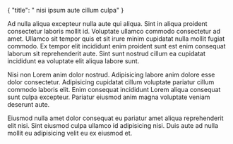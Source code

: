 {
  "title": " nisi ipsum aute cillum culpa"
}

Ad nulla aliqua excepteur nulla aute qui aliqua. Sint in aliqua proident consectetur laboris mollit id. Voluptate ullamco commodo consectetur ad amet. Ullamco sit tempor quis et sit irure minim cupidatat nulla mollit fugiat commodo. Ex tempor elit incididunt enim proident sunt est enim consequat laborum sit reprehenderit aute. Sint sunt nostrud cillum ea cupidatat incididunt ea voluptate elit aliqua labore sunt.

Nisi non Lorem anim dolor nostrud. Adipisicing labore anim dolore esse dolor consectetur. Adipisicing cupidatat cillum voluptate pariatur cillum commodo laboris elit. Enim consequat incididunt Lorem aliqua consequat sunt culpa excepteur. Pariatur eiusmod anim magna voluptate veniam deserunt aute.

Eiusmod nulla amet dolor consequat eu pariatur amet aliqua reprehenderit elit nisi. Sint eiusmod culpa ullamco id adipisicing nisi. Duis aute ad nulla mollit eu adipisicing velit eu ex eiusmod et.